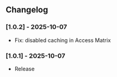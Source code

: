 ## Changelog

### [1.0.2] - 2025-10-07

- Fix: disabled caching in Access Matrix 

### [1.0.1] - 2025-10-07

- Release
